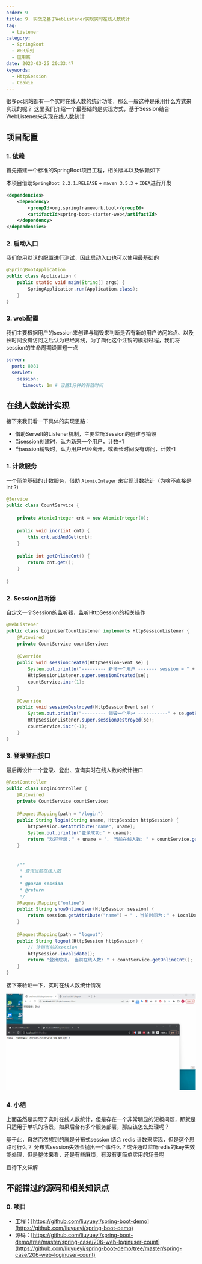 ```yaml
---
order: 9
title: 9. 实战之基于WebListener实现实时在线人数统计
tag:
  - Listener
category:
  - SpringBoot
  - WEB系列
  - 应用篇
date: 2023-03-25 20:33:47
keywords:
  - HttpSession
  - Cookie
---
```


很多pc网站都有一个实时在线人数的统计功能，那么一般这种是采用什么方式来实现的呢？ 这里我们介绍一个最基础的是实现方式，基于Session结合WebListener来实现在线人数统计

<!-- more -->


## 项目配置

### 1. 依赖

首先搭建一个标准的SpringBoot项目工程，相关版本以及依赖如下

本项目借助`SpringBoot 2.2.1.RELEASE` + `maven 3.5.3` + `IDEA`进行开发


```xml
<dependencies>
    <dependency>
        <groupId>org.springframework.boot</groupId>
        <artifactId>spring-boot-starter-web</artifactId>
    </dependency>
</dependencies>
```

### 2. 启动入口

我们使用默认的配置进行测试，因此启动入口也可以使用最基础的

```java
@SpringBootApplication
public class Application {
    public static void main(String[] args) {
        SpringApplication.run(Application.class);
    }
}
```

### 3. web配置


我们主要根据用户的session来创建与销毁来判断是否有新的用户访问站点、以及长时间没有访问之后认为已经离线，为了简化这个注销的模拟过程，我们将session的生命周期设置短一点

```yml
server:
  port: 8081
  servlet:
    session:
      timeout: 1m # 设置1分钟的有效时间
```


## 在线人数统计实现

接下来我们看一下具体的实现思路：

- 借助Servelt的Listener机制，主要监听Session的创建与销毁
- 当session创建时，认为新来一个用户，计数+1
- 当session销毁时，认为用户已经离开，或者长时间没有访问，计数-1


### 1. 计数服务

一个简单基础的计数服务，借助 `AtomicInteger` 来实现计数统计（为啥不直接是int ?)

```java
@Service
public class CountService {

    private AtomicInteger cnt = new AtomicInteger(0);

    public void incr(int cnt) {
        this.cnt.addAndGet(cnt);
    }

    public int getOnlineCnt() {
        return cnt.get();
    }

}
```


### 2. Session监听器


自定义一个Session的监听器，监听HttpSession的相关操作

```java
@WebListener
public class LoginUserCountListener implements HttpSessionListener {
    @Autowired
    private CountService countService;

    @Override
    public void sessionCreated(HttpSessionEvent se) {
        System.out.println("--------- 新增一个用户 ------- session = " + se.getSession().getId());
        HttpSessionListener.super.sessionCreated(se);
        countService.incr(1);
    }

    @Override
    public void sessionDestroyed(HttpSessionEvent se) {
        System.out.println("--------- 销毁一个用户 -----------" + se.getSession().getId() + " = " + se.getSession().getAttribute("name"));
        HttpSessionListener.super.sessionDestroyed(se);
        countService.incr(-1);
    }
}
```

### 3. 登录登出接口

最后再设计一个登录、登出、查询实时在线人数的统计接口

```java
@RestController
public class LoginController {
    @Autowired
    private CountService countService;

    @RequestMapping(path = "/login")
    public String login(String uname, HttpSession httpSession) {
        httpSession.setAttribute("name", uname);
        System.out.println("登录成功:" + uname);
        return "欢迎登录：" + uname + "， 当前在线人数: " + countService.getOnlineCnt();
    }


    /**
     * 查询当前在线人数
     *
     * @param session
     * @return
     */
    @RequestMapping("online")
    public String showOnlineUser(HttpSession session) {
        return session.getAttribute("name") + " ，当前时间为：" + LocalDateTime.now() + " 在线人数：" + countService.getOnlineCnt();
    }

    @RequestMapping(path = "logout")
    public String logout(HttpSession httpSession) {
        // 注销当前的session
        httpSession.invalidate();
        return "登出成功， 当前在线人数: " + countService.getOnlineCnt();
    }
}
```


接下来验证一下，实时在线人数统计情况

![](/imgs/230325/00.gif)


### 4. 小结

上面虽然是实现了实时在线人数统计，但是存在一个非常明显的短板问题，那就是只适用于单机的场景，如果后台有多个服务部署，那应该怎么处理呢？


基于此，自然而然想到的就是分布式session 结合 redis 计数来实现，但是这个思路可行么？ 分布式session失效会抛出一个事件么？或许通过监听redis的key失效能处理，但是整体来看，还是有些麻烦，有没有更简单实用的场景呢

且待下文详解


## 不能错过的源码和相关知识点

### 0. 项目

- 工程：[https://github.com/liuyueyi/spring-boot-demo](https://github.com/liuyueyi/spring-boot-demo)
- 源码：[https://github.com/liuyueyi/spring-boot-demo/tree/master/spring-case/206-web-loginuser-count](https://github.com/liuyueyi/spring-boot-demo/tree/master/spring-case/206-web-loginuser-count)
